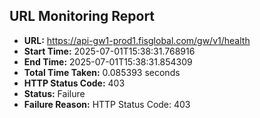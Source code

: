 ## URL Monitoring Report

- **URL:** https://api-gw1-prod1.fisglobal.com/gw/v1/health
- **Start Time:** 2025-07-01T15:38:31.768916
- **End Time:** 2025-07-01T15:38:31.854309
- **Total Time Taken:** 0.085393 seconds
- **HTTP Status Code:** 403
- **Status:** Failure
- **Failure Reason:** HTTP Status Code: 403
